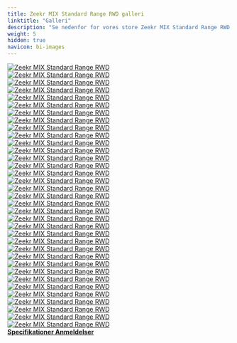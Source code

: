 ```yaml
---
title: Zeekr MIX Standard Range RWD galleri
linktitle: "Galleri"
description: "Se nedenfor for vores store Zeekr MIX Standard Range RWD billedgalleri. Klik på billederne for versioner i høj opløsning."
weight: 5
hidden: true
navicon: bi-images
---
```

<!-- markdownlint-disable MD033 -->
<div class="row" id ="my-gallery">
	<div class="pswp-grid-item col-6 col-md-4">
		<a href="https://media.evkx.net/multimedia/models/zeekr/mix/mix_standard_range_rwd/camping_1.jpg"
data-pswp-src="https://media.evkx.net/multimedia/models/zeekr/mix/mix_standard_range_rwd/camping_1.jpg"
data-pswp-width="3000"
data-pswp-height="2000" 
target="_blank">
			<img src="https://media.evkx.net/multimedia/models/zeekr/mix/mix_standard_range_rwd/camping_1_xst.jpg" alt="Zeekr MIX Standard Range RWD" class="img-fluid " />
		</a>
	</div>
	<div class="pswp-grid-item col-6 col-md-4">
		<a href="https://media.evkx.net/multimedia/models/zeekr/mix/mix_standard_range_rwd/dynamic_1.jpg"
data-pswp-src="https://media.evkx.net/multimedia/models/zeekr/mix/mix_standard_range_rwd/dynamic_1.jpg"
data-pswp-width="3000"
data-pswp-height="2000" 
target="_blank">
			<img src="https://media.evkx.net/multimedia/models/zeekr/mix/mix_standard_range_rwd/dynamic_1_xst.jpg" alt="Zeekr MIX Standard Range RWD" class="img-fluid " />
		</a>
	</div>
	<div class="pswp-grid-item col-6 col-md-4">
		<a href="https://media.evkx.net/multimedia/models/zeekr/mix/mix_standard_range_rwd/dynamic_2.jpg"
data-pswp-src="https://media.evkx.net/multimedia/models/zeekr/mix/mix_standard_range_rwd/dynamic_2.jpg"
data-pswp-width="3000"
data-pswp-height="2000" 
target="_blank">
			<img src="https://media.evkx.net/multimedia/models/zeekr/mix/mix_standard_range_rwd/dynamic_2_xst.jpg" alt="Zeekr MIX Standard Range RWD" class="img-fluid " />
		</a>
	</div>
	<div class="pswp-grid-item col-6 col-md-4">
		<a href="https://media.evkx.net/multimedia/models/zeekr/mix/mix_standard_range_rwd/dynamic_3.jpg"
data-pswp-src="https://media.evkx.net/multimedia/models/zeekr/mix/mix_standard_range_rwd/dynamic_3.jpg"
data-pswp-width="3000"
data-pswp-height="1999" 
target="_blank">
			<img src="https://media.evkx.net/multimedia/models/zeekr/mix/mix_standard_range_rwd/dynamic_3_xst.jpg" alt="Zeekr MIX Standard Range RWD" class="img-fluid " />
		</a>
	</div>
	<div class="pswp-grid-item col-6 col-md-4">
		<a href="https://media.evkx.net/multimedia/models/zeekr/mix/mix_standard_range_rwd/dynamic_4.jpg"
data-pswp-src="https://media.evkx.net/multimedia/models/zeekr/mix/mix_standard_range_rwd/dynamic_4.jpg"
data-pswp-width="3000"
data-pswp-height="1999" 
target="_blank">
			<img src="https://media.evkx.net/multimedia/models/zeekr/mix/mix_standard_range_rwd/dynamic_4_xst.jpg" alt="Zeekr MIX Standard Range RWD" class="img-fluid " />
		</a>
	</div>
	<div class="pswp-grid-item col-6 col-md-4">
		<a href="https://media.evkx.net/multimedia/models/zeekr/mix/mix_standard_range_rwd/dynamic_5.jpg"
data-pswp-src="https://media.evkx.net/multimedia/models/zeekr/mix/mix_standard_range_rwd/dynamic_5.jpg"
data-pswp-width="3000"
data-pswp-height="1999" 
target="_blank">
			<img src="https://media.evkx.net/multimedia/models/zeekr/mix/mix_standard_range_rwd/dynamic_5_xst.jpg" alt="Zeekr MIX Standard Range RWD" class="img-fluid " />
		</a>
	</div>
	<div class="pswp-grid-item col-6 col-md-4">
		<a href="https://media.evkx.net/multimedia/models/zeekr/mix/mix_standard_range_rwd/exterior_1.JPG"
data-pswp-src="https://media.evkx.net/multimedia/models/zeekr/mix/mix_standard_range_rwd/exterior_1.JPG"
data-pswp-width="3000"
data-pswp-height="1999" 
target="_blank">
			<img src="https://media.evkx.net/multimedia/models/zeekr/mix/mix_standard_range_rwd/exterior_1_xst.JPG" alt="Zeekr MIX Standard Range RWD" class="img-fluid " />
		</a>
	</div>
	<div class="pswp-grid-item col-6 col-md-4">
		<a href="https://media.evkx.net/multimedia/models/zeekr/mix/mix_standard_range_rwd/exterior_10.jpg"
data-pswp-src="https://media.evkx.net/multimedia/models/zeekr/mix/mix_standard_range_rwd/exterior_10.jpg"
data-pswp-width="3000"
data-pswp-height="2000" 
target="_blank">
			<img src="https://media.evkx.net/multimedia/models/zeekr/mix/mix_standard_range_rwd/exterior_10_xst.jpg" alt="Zeekr MIX Standard Range RWD" class="img-fluid " />
		</a>
	</div>
	<div class="pswp-grid-item col-6 col-md-4">
		<a href="https://media.evkx.net/multimedia/models/zeekr/mix/mix_standard_range_rwd/exterior_11.JPG"
data-pswp-src="https://media.evkx.net/multimedia/models/zeekr/mix/mix_standard_range_rwd/exterior_11.JPG"
data-pswp-width="3000"
data-pswp-height="1687" 
target="_blank">
			<img src="https://media.evkx.net/multimedia/models/zeekr/mix/mix_standard_range_rwd/exterior_11_xst.JPG" alt="Zeekr MIX Standard Range RWD" class="img-fluid " />
		</a>
	</div>
	<div class="pswp-grid-item col-6 col-md-4">
		<a href="https://media.evkx.net/multimedia/models/zeekr/mix/mix_standard_range_rwd/exterior_12.JPG"
data-pswp-src="https://media.evkx.net/multimedia/models/zeekr/mix/mix_standard_range_rwd/exterior_12.JPG"
data-pswp-width="3000"
data-pswp-height="2000" 
target="_blank">
			<img src="https://media.evkx.net/multimedia/models/zeekr/mix/mix_standard_range_rwd/exterior_12_xst.JPG" alt="Zeekr MIX Standard Range RWD" class="img-fluid " />
		</a>
	</div>
	<div class="pswp-grid-item col-6 col-md-4">
		<a href="https://media.evkx.net/multimedia/models/zeekr/mix/mix_standard_range_rwd/exterior_13.jpg"
data-pswp-src="https://media.evkx.net/multimedia/models/zeekr/mix/mix_standard_range_rwd/exterior_13.jpg"
data-pswp-width="3000"
data-pswp-height="2000" 
target="_blank">
			<img src="https://media.evkx.net/multimedia/models/zeekr/mix/mix_standard_range_rwd/exterior_13_xst.jpg" alt="Zeekr MIX Standard Range RWD" class="img-fluid " />
		</a>
	</div>
	<div class="pswp-grid-item col-6 col-md-4">
		<a href="https://media.evkx.net/multimedia/models/zeekr/mix/mix_standard_range_rwd/exterior_2.jpg"
data-pswp-src="https://media.evkx.net/multimedia/models/zeekr/mix/mix_standard_range_rwd/exterior_2.jpg"
data-pswp-width="3000"
data-pswp-height="2000" 
target="_blank">
			<img src="https://media.evkx.net/multimedia/models/zeekr/mix/mix_standard_range_rwd/exterior_2_xst.jpg" alt="Zeekr MIX Standard Range RWD" class="img-fluid " />
		</a>
	</div>
	<div class="pswp-grid-item col-6 col-md-4">
		<a href="https://media.evkx.net/multimedia/models/zeekr/mix/mix_standard_range_rwd/exterior_3.jpg"
data-pswp-src="https://media.evkx.net/multimedia/models/zeekr/mix/mix_standard_range_rwd/exterior_3.jpg"
data-pswp-width="3000"
data-pswp-height="2000" 
target="_blank">
			<img src="https://media.evkx.net/multimedia/models/zeekr/mix/mix_standard_range_rwd/exterior_3_xst.jpg" alt="Zeekr MIX Standard Range RWD" class="img-fluid " />
		</a>
	</div>
	<div class="pswp-grid-item col-6 col-md-4">
		<a href="https://media.evkx.net/multimedia/models/zeekr/mix/mix_standard_range_rwd/exterior_4.jpg"
data-pswp-src="https://media.evkx.net/multimedia/models/zeekr/mix/mix_standard_range_rwd/exterior_4.jpg"
data-pswp-width="3000"
data-pswp-height="2000" 
target="_blank">
			<img src="https://media.evkx.net/multimedia/models/zeekr/mix/mix_standard_range_rwd/exterior_4_xst.jpg" alt="Zeekr MIX Standard Range RWD" class="img-fluid " />
		</a>
	</div>
	<div class="pswp-grid-item col-6 col-md-4">
		<a href="https://media.evkx.net/multimedia/models/zeekr/mix/mix_standard_range_rwd/exterior_5.jpg"
data-pswp-src="https://media.evkx.net/multimedia/models/zeekr/mix/mix_standard_range_rwd/exterior_5.jpg"
data-pswp-width="3000"
data-pswp-height="2000" 
target="_blank">
			<img src="https://media.evkx.net/multimedia/models/zeekr/mix/mix_standard_range_rwd/exterior_5_xst.jpg" alt="Zeekr MIX Standard Range RWD" class="img-fluid " />
		</a>
	</div>
	<div class="pswp-grid-item col-6 col-md-4">
		<a href="https://media.evkx.net/multimedia/models/zeekr/mix/mix_standard_range_rwd/exterior_6.jpg"
data-pswp-src="https://media.evkx.net/multimedia/models/zeekr/mix/mix_standard_range_rwd/exterior_6.jpg"
data-pswp-width="3000"
data-pswp-height="2250" 
target="_blank">
			<img src="https://media.evkx.net/multimedia/models/zeekr/mix/mix_standard_range_rwd/exterior_6_xst.jpg" alt="Zeekr MIX Standard Range RWD" class="img-fluid " />
		</a>
	</div>
	<div class="pswp-grid-item col-6 col-md-4">
		<a href="https://media.evkx.net/multimedia/models/zeekr/mix/mix_standard_range_rwd/exterior_7.jpg"
data-pswp-src="https://media.evkx.net/multimedia/models/zeekr/mix/mix_standard_range_rwd/exterior_7.jpg"
data-pswp-width="3000"
data-pswp-height="2000" 
target="_blank">
			<img src="https://media.evkx.net/multimedia/models/zeekr/mix/mix_standard_range_rwd/exterior_7_xst.jpg" alt="Zeekr MIX Standard Range RWD" class="img-fluid " />
		</a>
	</div>
	<div class="pswp-grid-item col-6 col-md-4">
		<a href="https://media.evkx.net/multimedia/models/zeekr/mix/mix_standard_range_rwd/exterior_8.jpg"
data-pswp-src="https://media.evkx.net/multimedia/models/zeekr/mix/mix_standard_range_rwd/exterior_8.jpg"
data-pswp-width="3000"
data-pswp-height="1999" 
target="_blank">
			<img src="https://media.evkx.net/multimedia/models/zeekr/mix/mix_standard_range_rwd/exterior_8_xst.jpg" alt="Zeekr MIX Standard Range RWD" class="img-fluid " />
		</a>
	</div>
	<div class="pswp-grid-item col-6 col-md-4">
		<a href="https://media.evkx.net/multimedia/models/zeekr/mix/mix_standard_range_rwd/exterior_9.jpg"
data-pswp-src="https://media.evkx.net/multimedia/models/zeekr/mix/mix_standard_range_rwd/exterior_9.jpg"
data-pswp-width="3000"
data-pswp-height="1999" 
target="_blank">
			<img src="https://media.evkx.net/multimedia/models/zeekr/mix/mix_standard_range_rwd/exterior_9_xst.jpg" alt="Zeekr MIX Standard Range RWD" class="img-fluid " />
		</a>
	</div>
	<div class="pswp-grid-item col-6 col-md-4">
		<a href="https://media.evkx.net/multimedia/models/zeekr/mix/mix_standard_range_rwd/firstrowseats_1.jpg"
data-pswp-src="https://media.evkx.net/multimedia/models/zeekr/mix/mix_standard_range_rwd/firstrowseats_1.jpg"
data-pswp-width="3000"
data-pswp-height="2000" 
target="_blank">
			<img src="https://media.evkx.net/multimedia/models/zeekr/mix/mix_standard_range_rwd/firstrowseats_1_xst.jpg" alt="Zeekr MIX Standard Range RWD" class="img-fluid " />
		</a>
	</div>
	<div class="pswp-grid-item col-6 col-md-4">
		<a href="https://media.evkx.net/multimedia/models/zeekr/mix/mix_standard_range_rwd/frunk_1.jpg"
data-pswp-src="https://media.evkx.net/multimedia/models/zeekr/mix/mix_standard_range_rwd/frunk_1.jpg"
data-pswp-width="3000"
data-pswp-height="1999" 
target="_blank">
			<img src="https://media.evkx.net/multimedia/models/zeekr/mix/mix_standard_range_rwd/frunk_1_xst.jpg" alt="Zeekr MIX Standard Range RWD" class="img-fluid " />
		</a>
	</div>
	<div class="pswp-grid-item col-6 col-md-4">
		<a href="https://media.evkx.net/multimedia/models/zeekr/mix/mix_standard_range_rwd/headlights_1.JPG"
data-pswp-src="https://media.evkx.net/multimedia/models/zeekr/mix/mix_standard_range_rwd/headlights_1.JPG"
data-pswp-width="3000"
data-pswp-height="1999" 
target="_blank">
			<img src="https://media.evkx.net/multimedia/models/zeekr/mix/mix_standard_range_rwd/headlights_1_xst.JPG" alt="Zeekr MIX Standard Range RWD" class="img-fluid " />
		</a>
	</div>
	<div class="pswp-grid-item col-6 col-md-4">
		<a href="https://media.evkx.net/multimedia/models/zeekr/mix/mix_standard_range_rwd/headlights_2.JPG"
data-pswp-src="https://media.evkx.net/multimedia/models/zeekr/mix/mix_standard_range_rwd/headlights_2.JPG"
data-pswp-width="3000"
data-pswp-height="1999" 
target="_blank">
			<img src="https://media.evkx.net/multimedia/models/zeekr/mix/mix_standard_range_rwd/headlights_2_xst.JPG" alt="Zeekr MIX Standard Range RWD" class="img-fluid " />
		</a>
	</div>
	<div class="pswp-grid-item col-6 col-md-4">
		<a href="https://media.evkx.net/multimedia/models/zeekr/mix/mix_standard_range_rwd/headlights_3.JPG"
data-pswp-src="https://media.evkx.net/multimedia/models/zeekr/mix/mix_standard_range_rwd/headlights_3.JPG"
data-pswp-width="3000"
data-pswp-height="1999" 
target="_blank">
			<img src="https://media.evkx.net/multimedia/models/zeekr/mix/mix_standard_range_rwd/headlights_3_xst.JPG" alt="Zeekr MIX Standard Range RWD" class="img-fluid " />
		</a>
	</div>
	<div class="pswp-grid-item col-6 col-md-4">
		<a href="https://media.evkx.net/multimedia/models/zeekr/mix/mix_standard_range_rwd/headlights_4.JPG"
data-pswp-src="https://media.evkx.net/multimedia/models/zeekr/mix/mix_standard_range_rwd/headlights_4.JPG"
data-pswp-width="3000"
data-pswp-height="1999" 
target="_blank">
			<img src="https://media.evkx.net/multimedia/models/zeekr/mix/mix_standard_range_rwd/headlights_4_xst.JPG" alt="Zeekr MIX Standard Range RWD" class="img-fluid " />
		</a>
	</div>
	<div class="pswp-grid-item col-6 col-md-4">
		<a href="https://media.evkx.net/multimedia/models/zeekr/mix/mix_standard_range_rwd/headlights_5.JPG"
data-pswp-src="https://media.evkx.net/multimedia/models/zeekr/mix/mix_standard_range_rwd/headlights_5.JPG"
data-pswp-width="3000"
data-pswp-height="1999" 
target="_blank">
			<img src="https://media.evkx.net/multimedia/models/zeekr/mix/mix_standard_range_rwd/headlights_5_xst.JPG" alt="Zeekr MIX Standard Range RWD" class="img-fluid " />
		</a>
	</div>
	<div class="pswp-grid-item col-6 col-md-4">
		<a href="https://media.evkx.net/multimedia/models/zeekr/mix/mix_standard_range_rwd/interior_1.jpg"
data-pswp-src="https://media.evkx.net/multimedia/models/zeekr/mix/mix_standard_range_rwd/interior_1.jpg"
data-pswp-width="3000"
data-pswp-height="1999" 
target="_blank">
			<img src="https://media.evkx.net/multimedia/models/zeekr/mix/mix_standard_range_rwd/interior_1_xst.jpg" alt="Zeekr MIX Standard Range RWD" class="img-fluid " />
		</a>
	</div>
	<div class="pswp-grid-item col-6 col-md-4">
		<a href="https://media.evkx.net/multimedia/models/zeekr/mix/mix_standard_range_rwd/interior_2.jpg"
data-pswp-src="https://media.evkx.net/multimedia/models/zeekr/mix/mix_standard_range_rwd/interior_2.jpg"
data-pswp-width="3000"
data-pswp-height="1999" 
target="_blank">
			<img src="https://media.evkx.net/multimedia/models/zeekr/mix/mix_standard_range_rwd/interior_2_xst.jpg" alt="Zeekr MIX Standard Range RWD" class="img-fluid " />
		</a>
	</div>
	<div class="pswp-grid-item col-6 col-md-4">
		<a href="https://media.evkx.net/multimedia/models/zeekr/mix/mix_standard_range_rwd/interior_3.jpg"
data-pswp-src="https://media.evkx.net/multimedia/models/zeekr/mix/mix_standard_range_rwd/interior_3.jpg"
data-pswp-width="3000"
data-pswp-height="2000" 
target="_blank">
			<img src="https://media.evkx.net/multimedia/models/zeekr/mix/mix_standard_range_rwd/interior_3_xst.jpg" alt="Zeekr MIX Standard Range RWD" class="img-fluid " />
		</a>
	</div>
	<div class="pswp-grid-item col-6 col-md-4">
		<a href="https://media.evkx.net/multimedia/models/zeekr/mix/mix_standard_range_rwd/interior_4.jpg"
data-pswp-src="https://media.evkx.net/multimedia/models/zeekr/mix/mix_standard_range_rwd/interior_4.jpg"
data-pswp-width="3000"
data-pswp-height="2000" 
target="_blank">
			<img src="https://media.evkx.net/multimedia/models/zeekr/mix/mix_standard_range_rwd/interior_4_xst.jpg" alt="Zeekr MIX Standard Range RWD" class="img-fluid " />
		</a>
	</div>
	<div class="pswp-grid-item col-6 col-md-4">
		<a href="https://media.evkx.net/multimedia/models/zeekr/mix/mix_standard_range_rwd/main_1.jpg"
data-pswp-src="https://media.evkx.net/multimedia/models/zeekr/mix/mix_standard_range_rwd/main_1.jpg"
data-pswp-width="3000"
data-pswp-height="1999" 
target="_blank">
			<img src="https://media.evkx.net/multimedia/models/zeekr/mix/mix_standard_range_rwd/main_1_xst.jpg" alt="Zeekr MIX Standard Range RWD" class="img-fluid " />
		</a>
	</div>
	<div class="pswp-grid-item col-6 col-md-4">
		<a href="https://media.evkx.net/multimedia/models/zeekr/mix/mix_standard_range_rwd/rearlights_1.JPG"
data-pswp-src="https://media.evkx.net/multimedia/models/zeekr/mix/mix_standard_range_rwd/rearlights_1.JPG"
data-pswp-width="3000"
data-pswp-height="1999" 
target="_blank">
			<img src="https://media.evkx.net/multimedia/models/zeekr/mix/mix_standard_range_rwd/rearlights_1_xst.JPG" alt="Zeekr MIX Standard Range RWD" class="img-fluid " />
		</a>
	</div>
	<div class="pswp-grid-item col-6 col-md-4">
		<a href="https://media.evkx.net/multimedia/models/zeekr/mix/mix_standard_range_rwd/rearlights_2.JPG"
data-pswp-src="https://media.evkx.net/multimedia/models/zeekr/mix/mix_standard_range_rwd/rearlights_2.JPG"
data-pswp-width="3000"
data-pswp-height="1999" 
target="_blank">
			<img src="https://media.evkx.net/multimedia/models/zeekr/mix/mix_standard_range_rwd/rearlights_2_xst.JPG" alt="Zeekr MIX Standard Range RWD" class="img-fluid " />
		</a>
	</div>
	<div class="pswp-grid-item col-6 col-md-4">
		<a href="https://media.evkx.net/multimedia/models/zeekr/mix/mix_standard_range_rwd/roof_1.jpg"
data-pswp-src="https://media.evkx.net/multimedia/models/zeekr/mix/mix_standard_range_rwd/roof_1.jpg"
data-pswp-width="3000"
data-pswp-height="1687" 
target="_blank">
			<img src="https://media.evkx.net/multimedia/models/zeekr/mix/mix_standard_range_rwd/roof_1_xst.jpg" alt="Zeekr MIX Standard Range RWD" class="img-fluid " />
		</a>
	</div>
	<div class="pswp-grid-item col-6 col-md-4">
		<a href="https://media.evkx.net/multimedia/models/zeekr/mix/mix_standard_range_rwd/secondrowseats_1.jpg"
data-pswp-src="https://media.evkx.net/multimedia/models/zeekr/mix/mix_standard_range_rwd/secondrowseats_1.jpg"
data-pswp-width="3000"
data-pswp-height="2000" 
target="_blank">
			<img src="https://media.evkx.net/multimedia/models/zeekr/mix/mix_standard_range_rwd/secondrowseats_1_xst.jpg" alt="Zeekr MIX Standard Range RWD" class="img-fluid " />
		</a>
	</div>
</div>
<script type="module">
  import PhotoSwipeLightbox from '/js/photoswipe-lightbox.esm.js';
    const lightbox = new PhotoSwipeLightbox({
       gallery: '#my-gallery',
        children: 'a',
        pswpModule: () => import('/js/photoswipe.esm.js')
    });
lightbox.init();
</script>
<div class="mt-3 mb-3">
<a href="../specifications/" class="text-decoration-none text-black">
<strong><i class="bi-arrow-left"></i> Specifikationer </strong>
</a>
<a href="../reviews/" class="text-decoration-none text-black float-end">
<strong>Anmeldelser <i class="bi-arrow-right"></i></strong>
</a>
</div>
